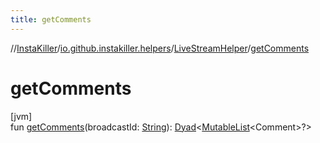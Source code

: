 ```yaml
---
title: getComments
---
```

//[InstaKiller](../../../index.html)/[io.github.instakiller.helpers](../index.html)/[LiveStreamHelper](index.html)/[getComments](get-comments.html)



# getComments



[jvm]\
fun [getComments](get-comments.html)(broadcastId: [String](https://kotlinlang.org/api/latest/jvm/stdlib/kotlin/-string/index.html)): [Dyad](../../io.github.yamin8000/index.html#1921977161%2FClasslikes%2F863300109)&lt;[MutableList](https://kotlinlang.org/api/latest/jvm/stdlib/kotlin.collections/-mutable-list/index.html)&lt;Comment&gt;?&gt;




